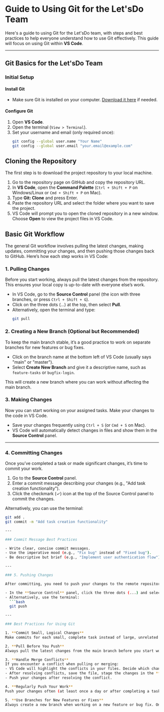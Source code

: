 # Guide to Using Git for the Let'sDo Team

Here's a guide to using Git for the Let'sDo team, with steps and best practices to help everyone understand how to use Git effectively. This guide will focus on using Git within **VS Code**.

---

## Git Basics for the Let'sDo Team

### Initial Setup

#### Install Git
- Make sure Git is installed on your computer. [Download it here](https://git-scm.com/downloads) if needed.

#### Configure Git
1. Open **VS Code**.
2. Open the terminal (`View > Terminal`).
3. Set your username and email (only required once):
   ```bash
   git config --global user.name "Your Name"
   git config --global user.email "your.email@example.com"

## Cloning the Repository

The first step is to download the project repository to your local machine.

1. Go to the repository page on GitHub and copy the repository URL.
2. In **VS Code**, open the **Command Palette** (`Ctrl + Shift + P` on Windows/Linux or `Cmd + Shift + P` on Mac).
3. Type **Git: Clone** and press Enter.
4. Paste the repository URL and select the folder where you want to save the project.
5. VS Code will prompt you to open the cloned repository in a new window. Choose **Open** to view the project files in VS Code.

## Basic Git Workflow

The general Git workflow involves pulling the latest changes, making updates, committing your changes, and then pushing those changes back to GitHub. Here’s how each step works in VS Code:

### 1. Pulling Changes
Before you start working, always pull the latest changes from the repository. This ensures your local copy is up-to-date with everyone else’s work.

- In VS Code, go to the **Source Control** panel (the icon with three branches, or press `Ctrl + Shift + G`).
- Click on the three dots (...) at the top, then select **Pull**.
- Alternatively, open the terminal and type:
     ```bash
     git pull


### 2. Creating a New Branch (Optional but Recommended)

To keep the main branch stable, it’s a good practice to work on separate branches for new features or bug fixes.

- Click on the branch name at the bottom left of VS Code (usually says "main" or "master").
- Select **Create New Branch** and give it a descriptive name, such as `feature-tasks` or `bugfix-login`.

This will create a new branch where you can work without affecting the main branch.

### 3. Making Changes

Now you can start working on your assigned tasks. Make your changes to the code in VS Code.

- Save your changes frequently using `Ctrl + S` (or `Cmd + S` on Mac).
- VS Code will automatically detect changes in files and show them in the **Source Control** panel.

---

### 4. Committing Changes

Once you’ve completed a task or made significant changes, it’s time to commit your work.

1. Go to the **Source Control** panel.
2. Enter a commit message describing your changes (e.g., "Add task creation functionality").
3. Click the checkmark (✓) icon at the top of the Source Control panel to commit the changes.

Alternatively, you can use the terminal:
   ```bash
   git add .
   git commit -m "Add task creation functionality" 

---

### Commit Message Best Practices

- Write clear, concise commit messages.
- Use the imperative mood (e.g., "Fix bug" instead of "Fixed bug").
- Be descriptive but brief (e.g., "Implement user authentication flow").

---

### 5. Pushing Changes

After committing, you need to push your changes to the remote repository on GitHub.

- In the **Source Control** panel, click the three dots (...) and select **Push**.
- Alternatively, use the terminal:
     ```bash
     git push

---

### Best Practices for Using Git

1. **Commit Small, Logical Changes**  
   Make commits for each small, complete task instead of large, unrelated changes. This makes it easier to track changes and troubleshoot if necessary.

2. **Pull Before You Push**  
   Always pull the latest changes from the main branch before you start working and before you push your changes. This avoids conflicts and ensures your changes are based on the most recent version of the code.

3. **Handle Merge Conflicts**  
   If you encounter a conflict when pulling or merging:
   - VS Code will highlight the conflicts in your files. Decide which changes to keep.
   - After resolving conflicts, save the file, stage the changes in the **Source Control** panel, and then commit again.
   - Push your changes after resolving the conflict.

4. **Regularly Push Your Work**  
   Push your changes often (at least once a day or after completing a task). This ensures your work is saved on GitHub and is accessible to the team.

5. **Use Branches for New Features or Fixes**  
   Always create a new branch when working on a new feature or bug fix. Once the feature is completed and tested, merge the branch into the main branch with a pull request on GitHub.
